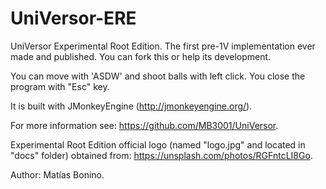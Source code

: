 # UniVersor-ERE

UniVersor Experimental Root Edition. The first pre-1V implementation ever made and published. You can fork this or help its development.

You can move with 'ASDW' and shoot balls with left click. You close the program with "Esc" key.

It is built with JMonkeyEngine (http://jmonkeyengine.org/).

For more information see: https://github.com/MB3001/UniVersor.

Experimental Root Edition official logo (named "logo.jpg" and located in "docs" folder) obtained from: https://unsplash.com/photos/RGFntcLI8Go.

Author: Matías Bonino.
